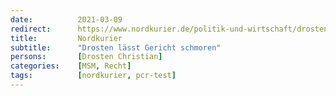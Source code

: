 ```yaml
---
date:          2021-03-09
redirect:      https://www.nordkurier.de/politik-und-wirtschaft/drosten-laesst-gericht-schmoren-0942713303.html
title:         Nordkurier
subtitle:      "Drosten lässt Gericht schmoren"
persons:       [Drosten Christian]
categories:    [MSM, Recht]
tags:          [nordkurier, pcr-test]
---
```

